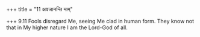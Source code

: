 +++
title = "11 अवजानन्ति माम्"

+++
9.11 Fools disregard Me, seeing Me clad in human form. They know not
that in My higher nature I am the Lord-God of all.
